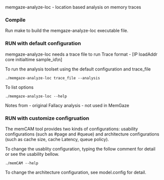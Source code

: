 memgaze-analyze-loc - location based analysis on memory traces


### Compile ###
Run make to build the memgaze-analyze-loc executable file.

### RUN with default configuration ###
memgaze-analyze-loc needs a trace file to run
Trace format - [IP loadAddr core initialtime sample_id\n]

To run the analysis toolset using the default configuration and trace_file

    ./memgaze-analyze-loc trace_file --analysis

To list options

	./memgaze-analyze-loc --help


Notes from - original Fallacy analysis - not used in MemGaze
### RUN with customize configruation ###
The memCAM tool provides two kinds of configurations: usability configurations (such as #page and #queue) and architecture configurations (such as cache size, cache Latency, queue policy).

To change the usablity configuration, typing the follow comment for detail or see the usability bellow.

	./memCAM --help

To change the architecture configuration, see model.config for detail.







